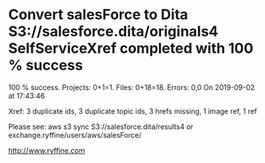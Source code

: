 # Convert salesForce to Dita S3://salesforce.dita/originals4 SelfServiceXref completed with 100 % success

100 % success. Projects: 0+1=1.  Files: 0+18=18. Errors: 0,0  On 2019-09-02 at 17:43:46

Xref: 3 duplicate ids, 3 duplicate topic ids, 3 hrefs missing, 1 image ref, 1 ref

Please see: aws s3 sync S3://salesforce.dita/results4 or exchange.ryffine/users/aws/salesForce/

http://www.ryffine.com
